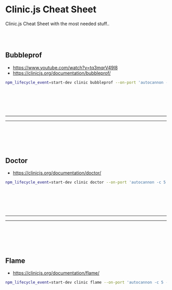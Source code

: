 # Clinic.js Cheat Sheet
Clinic.js Cheat Sheet with the most needed stuff..



<br><br>





## Bubbleprof
- https://www.youtube.com/watch?v=tq3mqrV49l8
- https://clinicjs.org/documentation/bubbleprof/

```bash
npm_lifecycle_event=start-dev clinic bubbleprof --on-port 'autocannon -c 5 -a 500 localhost:$PORT' -- node server.js
```










<br><br>
<br><br>
_______________________________________________________
_______________________________________________________

<br><br>
<br><br>




## Doctor
- https://clinicjs.org/documentation/doctor/

```bash
npm_lifecycle_event=start-dev clinic doctor --on-port 'autocannon -c 5 -a 500 localhost:$PORT' -- node server.js
```



















<br><br>
<br><br>
_______________________________________________________
_______________________________________________________

<br><br>
<br><br>




## Flame
- https://clinicjs.org/documentation/flame/

```bash
npm_lifecycle_event=start-dev clinic flame --on-port 'autocannon -c 5 -a 500 localhost:$PORT' -- node server.js
```

